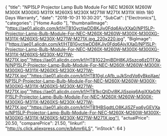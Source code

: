 {
	"title": "NP15LP Projector Lamp   Bulb Module For NEC M260X M260W M300X M300XG M311X M260XS M230X M271W M271X M311X With 180 Days Warranty",
	"date": "2018-10-31 10:30:20",
	"SubCat": ["Electronics"],
	"categories": ["Home Audio "],
	"thumbnailImage": "https://ae01.alicdn.com/kf/HTB1GyctjwDD8KJjy0Fdq6AjvXXa0/NP15LP-Projector-Lamp-Bulb-Module-For-NEC-M260X-M260W-M300X-M300XG-M311X-M260XS-M230X-M271W-M271X.jpg_220x220.jpg",
	"BigImage": ["https://ae01.alicdn.com/kf/HTB1GyctjwDD8KJjy0Fdq6AjvXXa0/NP15LP-Projector-Lamp-Bulb-Module-For-NEC-M260X-M260W-M300X-M300XG-M311X-M260XS-M230X-M271W-M271X.jpg","https://ae01.alicdn.com/kf/HTB1G22mjBDH8KJjSszcq6zDTFXaN/NP15LP-Projector-Lamp-Bulb-Module-For-NEC-M260X-M260W-M300X-M300XG-M311X-M260XS-M230X-M271W-M271X.jpg","https://ae01.alicdn.com/kf/HTB10gI.cAfb_uJkSndVq6yBkpXae/NP15LP-Projector-Lamp-Bulb-Module-For-NEC-M260X-M260W-M300X-M300XG-M311X-M260XS-M230X-M271W-M271X.jpg","https://ae01.alicdn.com/kf/HTB1kcQtjDvI8KJjSspjq6AgjXXa0/NP15LP-Projector-Lamp-Bulb-Module-For-NEC-M260X-M260W-M300X-M300XG-M311X-M260XS-M230X-M271W-M271X.jpg","https://ae01.alicdn.com/kf/HTB1HBSgdtLO8KJjSZFxq6yGEVXap/NP15LP-Projector-Lamp-Bulb-Module-For-NEC-M260X-M260W-M300X-M300XG-M311X-M260XS-M230X-M271W-M271X.jpg"],
	"actualPrice": 20.50,
	"comparePrice": 21.50,
	"linkurl": "http://s.click.aliexpress.com/e/bAmr6jLS",
	"inStock": 64
}
